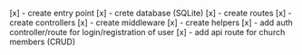 [x] - create entry point
[x] - crete database (SQLite)
[x] - create routes
[x] - create controllers
[x] - create middleware
[x] - create helpers
[x] - add auth controller/route for login/registration of user
[x] - add api route for church members (CRUD)
